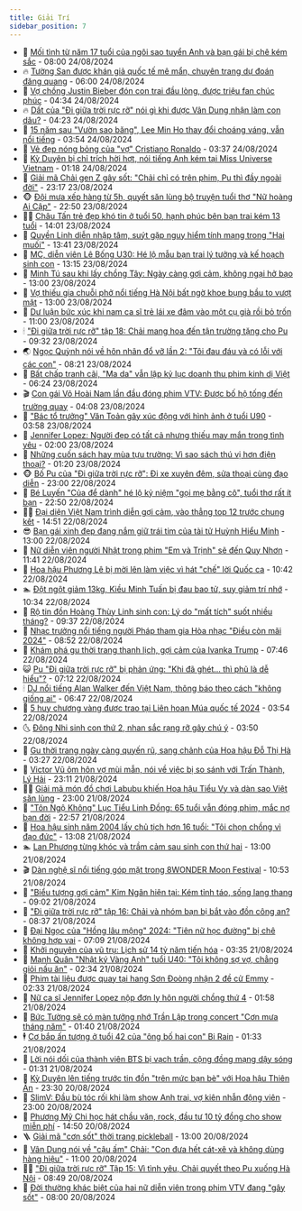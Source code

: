 ```yaml
---
title: Giải Trí
sidebar_position: 7
---
```


<!-- dantri-giai-tri:START -->
- 🤩 [Mối tình từ năm 17 tuổi của ngôi sao tuyển Anh và bạn gái bị chê kém sắc](https://dantri.com.vn/giai-tri/moi-tinh-tu-nam-17-tuoi-cua-ngoi-sao-tuyen-anh-va-ban-gai-bi-che-kem-sac-20240802102454024.htm) - 08:00 24/08/2024
- 🔥 [Tường San được khán giả quốc tế mê mẩn, chuyên trang dự đoán đăng quang](https://dantri.com.vn/giai-tri/tuong-san-duoc-khan-gia-quoc-te-me-man-chuyen-trang-du-doan-dang-quang-20240824104556009.htm) - 06:00 24/08/2024
- 🚀 [Vợ chồng Justin Bieber đón con trai đầu lòng, được triệu fan chúc phúc](https://dantri.com.vn/giai-tri/vo-chong-justin-bieber-don-con-trai-dau-long-duoc-trieu-fan-chuc-phuc-20240824112734168.htm) - 04:34 24/08/2024
- 🔥 [Dất của &quot;Đi giữa trời rực rỡ&quot; nói gì khi được Vân Dung nhận làm con dâu?](https://dantri.com.vn/giai-tri/dat-cua-di-giua-troi-ruc-ro-noi-gi-khi-duoc-van-dung-nhan-lam-con-dau-20240824015832316.htm) - 04:23 24/08/2024
- 🌈 [15 năm sau &quot;Vườn sao băng&quot;, Lee Min Ho thay đổi choáng váng, vẫn nổi tiếng](https://dantri.com.vn/giai-tri/15-nam-sau-vuon-sao-bang-lee-min-ho-thay-doi-choang-vang-van-noi-tieng-20240824101424140.htm) - 03:54 24/08/2024
- 📝 [Vẻ đẹp nóng bỏng của &quot;vợ&quot; Cristiano Ronaldo](https://dantri.com.vn/giai-tri/ve-dep-nong-bong-cua-vo-cristiano-ronaldo-20240823142157939.htm) - 03:37 24/08/2024
- 💪 [Kỳ Duyên bị chỉ trích hời hợt, nói tiếng Anh kém tại Miss Universe Vietnam](https://dantri.com.vn/giai-tri/ky-duyen-bi-chi-trich-hoi-hot-noi-tieng-anh-kem-tai-miss-universe-vietnam-20240823211738347.htm) - 01:18 24/08/2024
- 🤡 [Giải mã Chải gen Z gây sốt: &quot;Chải chỉ có trên phim, Pu thì đầy ngoài đời&quot;](https://dantri.com.vn/giai-tri/giai-ma-chai-gen-z-gay-sot-chai-chi-co-tren-phim-pu-thi-day-ngoai-doi-20240824020257012.htm) - 23:17 23/08/2024
- 🐵 [Đội mưa xếp hàng từ 5h, quyết săn lùng bộ truyện tuổi thơ &quot;Nữ hoàng Ai Cập&quot;](https://dantri.com.vn/giai-tri/doi-mua-xep-hang-tu-5h-quyet-san-lung-bo-truyen-tuoi-tho-nu-hoang-ai-cap-20240823173628711.htm) - 22:50 23/08/2024
- 🧑‍🏫 [Châu Tấn trẻ đẹp khó tin ở tuổi 50, hạnh phúc bên bạn trai kém 13 tuổi](https://dantri.com.vn/giai-tri/chau-tan-tre-dep-kho-tin-o-tuoi-50-hanh-phuc-ben-ban-trai-kem-13-tuoi-20240823163026365.htm) - 14:01 23/08/2024
- 💂 [Quyền Linh diễn nhập tâm, suýt gặp nguy hiểm tính mạng trong &quot;Hai muối&quot;](https://dantri.com.vn/giai-tri/quyen-linh-dien-nhap-tam-suyt-gap-nguy-hiem-tinh-mang-trong-hai-muoi-20240812132146451.htm) - 13:41 23/08/2024
- 🤠 [MC, diễn viên Lê Bống U30: Hé lộ mẫu bạn trai lý tưởng và kế hoạch sinh con](https://dantri.com.vn/giai-tri/mc-dien-vien-le-bong-u30-he-lo-mau-ban-trai-ly-tuong-va-ke-hoach-sinh-con-20240823192013984.htm) - 13:15 23/08/2024
- 🫶 [Minh Tú sau khi lấy chồng Tây: Ngày càng gợi cảm, không ngại hở bạo](https://dantri.com.vn/giai-tri/minh-tu-sau-khi-lay-chong-tay-ngay-cang-goi-cam-khong-ngai-ho-bao-20240820170451177.htm) - 13:00 23/08/2024
- 🦏 [Vợ thiếu gia chuỗi phở nổi tiếng Hà Nội bất ngờ khoe bụng bầu to vượt mặt](https://dantri.com.vn/giai-tri/vo-thieu-gia-chuoi-pho-noi-tieng-ha-noi-bat-ngo-khoe-bung-bau-to-vuot-mat-20240823132608924.htm) - 13:00 23/08/2024
- 🧰 [Dư luận bức xúc khi nam ca sĩ trẻ lái xe đâm vào một cụ già rồi bỏ trốn](https://dantri.com.vn/giai-tri/du-luan-buc-xuc-khi-nam-ca-si-tre-lai-xe-dam-vao-mot-cu-gia-roi-bo-tron-20240823101700055.htm) - 11:00 23/08/2024
- 🕯 [&quot;Đi giữa trời rực rỡ&quot; tập 18: Chải mang hoa đến tận trường tặng cho Pu](https://dantri.com.vn/giai-tri/di-giua-troi-ruc-ro-tap-18-chai-mang-hoa-den-tan-truong-tang-cho-pu-20240823161635033.htm) - 09:32 23/08/2024
- 🌏 [Ngọc Quỳnh nói về hôn nhân đổ vỡ lần 2: &quot;Tôi đau đáu và có lỗi với các con&quot;](https://dantri.com.vn/giai-tri/ngoc-quynh-noi-ve-hon-nhan-do-vo-lan-2-toi-dau-dau-va-co-loi-voi-cac-con-20240822170031732.htm) - 08:21 23/08/2024
- 🌈 [Bất chấp tranh cãi, &quot;Ma da&quot; vẫn lập kỷ lục doanh thu phim kinh dị Việt](https://dantri.com.vn/giai-tri/bat-chap-tranh-cai-ma-da-van-lap-ky-luc-doanh-thu-phim-kinh-di-viet-20240823113913435.htm) - 06:24 23/08/2024
- 🎬 [Con gái Võ Hoài Nam lần đầu đóng phim VTV: Được bố hộ tống đến trường quay](https://dantri.com.vn/giai-tri/con-gai-vo-hoai-nam-lan-dau-dong-phim-vtv-duoc-bo-ho-tong-den-truong-quay-20240823094501588.htm) - 04:08 23/08/2024
- 👀 [&quot;Bác tổ trưởng&quot; Văn Toản gây xúc động với hình ảnh ở tuổi U90](https://dantri.com.vn/giai-tri/bac-to-truong-van-toan-gay-xuc-dong-voi-hinh-anh-o-tuoi-u90-20240823100633797.htm) - 03:58 23/08/2024
- 🧰 [Jennifer Lopez: Người đẹp có tất cả nhưng thiếu may mắn trong tình yêu](https://dantri.com.vn/giai-tri/jennifer-lopez-nguoi-dep-co-tat-ca-nhung-thieu-may-man-trong-tinh-yeu-20240822123046350.htm) - 02:00 23/08/2024
- 🧰 [Những cuốn sách hay mùa tựu trường: Vì sao sách thú vị hơn điện thoại?](https://dantri.com.vn/giai-tri/nhung-cuon-sach-hay-mua-tuu-truong-vi-sao-sach-thu-vi-hon-dien-thoai-20240821172310378.htm) - 01:20 23/08/2024
- 🐵 [Bố Pu của &quot;Đi giữa trời rực rỡ&quot;: Đi xe xuyên đêm, sửa thoại cùng đạo diễn](https://dantri.com.vn/giai-tri/bo-pu-cua-di-giua-troi-ruc-ro-di-xe-xuyen-dem-sua-thoai-cung-dao-dien-20240822132754919.htm) - 23:00 22/08/2024
- 🐘 [Bé Luyến &quot;Của để dành&quot; hé lộ kỷ niệm &quot;gọi mẹ bằng cô&quot;, tuổi thơ rất ít bạn](https://dantri.com.vn/giai-tri/be-luyen-cua-de-danh-he-lo-ky-niem-goi-me-bang-co-tuoi-tho-rat-it-ban-20240822073327491.htm) - 22:50 22/08/2024
- 🧑‍💻 [Đại diện Việt Nam trình diễn gợi cảm, vào thẳng top 12 trước chung kết](https://dantri.com.vn/giai-tri/dai-dien-viet-nam-trinh-dien-goi-cam-vao-thang-top-12-truoc-chung-ket-20240822214338891.htm) - 14:51 22/08/2024
- 😎 [Bạn gái xinh đẹp đang nắm giữ trái tim của tài tử Huỳnh Hiểu Minh](https://dantri.com.vn/giai-tri/ban-gai-xinh-dep-dang-nam-giu-trai-tim-cua-tai-tu-huynh-hieu-minh-20240822093012095.htm) - 13:00 22/08/2024
- 🧰 [Nữ diễn viên người Nhật trong phim &quot;Em và Trịnh&quot; sẽ đến Quy Nhơn](https://dantri.com.vn/giai-tri/nu-dien-vien-nguoi-nhat-trong-phim-em-va-trinh-se-den-quy-nhon-20240822181142491.htm) - 11:41 22/08/2024
- 🧰 [Hoa hậu Phương Lê bị mời lên làm việc vì hát &quot;chế&quot; lời Quốc ca](https://dantri.com.vn/giai-tri/hoa-hau-phuong-le-bi-moi-len-lam-viec-vi-hat-che-loi-quoc-ca-20240822171813658.htm) - 10:42 22/08/2024
- 🏊 [Đột ngột giảm 13kg, Kiều Minh Tuấn bị đau bao tử, suy giảm trí nhớ](https://dantri.com.vn/giai-tri/dot-ngot-giam-13kg-kieu-minh-tuan-bi-dau-bao-tu-suy-giam-tri-nho-20240822164638807.htm) - 10:34 22/08/2024
- 🌋 [Rộ tin đồn Hoàng Thùy Linh sinh con: Lý do &quot;mất tích&quot; suốt nhiều tháng?](https://dantri.com.vn/giai-tri/ro-tin-don-hoang-thuy-linh-sinh-con-ly-do-mat-tich-suot-nhieu-thang-20240822151916664.htm) - 09:37 22/08/2024
- 🔭 [Nhạc trưởng nổi tiếng người Pháp tham gia Hòa nhạc &quot;Điều còn mãi 2024&quot;](https://dantri.com.vn/giai-tri/nhac-truong-noi-tieng-nguoi-phap-tham-gia-hoa-nhac-dieu-con-mai-2024-20240822154257824.htm) - 08:52 22/08/2024
- 📝 [Khám phá gu thời trang thanh lịch, gợi cảm của Ivanka Trump](https://dantri.com.vn/giai-tri/kham-pha-gu-thoi-trang-thanh-lich-goi-cam-cua-ivanka-trump-20240822094500826.htm) - 07:46 22/08/2024
- 😺 [Pu &quot;Đi giữa trời rực rỡ&quot; bị phản ứng: &quot;Khi đã ghét... thì phũ là dễ hiểu&quot;?](https://dantri.com.vn/giai-tri/pu-di-giua-troi-ruc-ro-bi-phan-ung-khi-da-ghet-thi-phu-la-de-hieu-20240822110706304.htm) - 07:12 22/08/2024
- 🕯 [DJ nổi tiếng Alan Walker đến Việt Nam, thông báo theo cách &quot;không giống ai&quot;](https://dantri.com.vn/giai-tri/dj-noi-tieng-alan-walker-den-viet-nam-thong-bao-theo-cach-khong-giong-ai-20240822131547418.htm) - 06:47 22/08/2024
- 🦄 [5 huy chương vàng được trao tại Liên hoan Múa quốc tế 2024](https://dantri.com.vn/giai-tri/5-huy-chuong-vang-duoc-trao-tai-lien-hoan-mua-quoc-te-2024-20240822100222039.htm) - 03:54 22/08/2024
- 🌜 [Đông Nhi sinh con thứ 2, nhan sắc rạng rỡ gây chú ý](https://dantri.com.vn/giai-tri/dong-nhi-sinh-con-thu-2-nhan-sac-rang-ro-gay-chu-y-20240822095347805.htm) - 03:50 22/08/2024
- 👹 [Gu thời trang ngày càng quyến rũ, sang chảnh của Hoa hậu Đỗ Thị Hà](https://dantri.com.vn/giai-tri/gu-thoi-trang-ngay-cang-quyen-ru-sang-chanh-cua-hoa-hau-do-thi-ha-20240813151410020.htm) - 03:27 22/08/2024
- 🚀 [Victor Vũ ôm hôn vợ mùi mẫn, nói về việc bị so sánh với Trấn Thành, Lý Hải](https://dantri.com.vn/giai-tri/victor-vu-om-hon-vo-mui-man-noi-ve-viec-bi-so-sanh-voi-tran-thanh-ly-hai-20240821231752365.htm) - 23:11 21/08/2024
- 🧑‍💻 [Giải mã món đồ chơi Labubu khiến Hoa hậu Tiểu Vy và dàn sao Việt săn lùng](https://dantri.com.vn/giai-tri/giai-ma-mon-do-choi-labubu-khien-hoa-hau-tieu-vy-va-dan-sao-viet-san-lung-20240818131548975.htm) - 23:00 21/08/2024
- 🦩 [&quot;Tôn Ngộ Không&quot; Lục Tiểu Linh Đồng: 65 tuổi vẫn đóng phim, mắc nợ bạn đời](https://dantri.com.vn/giai-tri/ton-ngo-khong-luc-tieu-linh-dong-65-tuoi-van-dong-phim-mac-no-ban-doi-20240821122612803.htm) - 22:57 21/08/2024
- 💫 [Hoa hậu sinh năm 2004 lấy chủ tịch hơn 16 tuổi: &quot;Tôi chọn chồng vì đạo đức&quot;](https://dantri.com.vn/giai-tri/hoa-hau-sinh-nam-2004-lay-chu-tich-hon-16-tuoi-toi-chon-chong-vi-dao-duc-20240821143729436.htm) - 13:08 21/08/2024
- 🏊 [Lan Phương từng khóc và trầm cảm sau sinh con thứ hai](https://dantri.com.vn/giai-tri/lan-phuong-tung-khoc-va-tram-cam-sau-sinh-con-thu-hai-20240819094542105.htm) - 13:00 21/08/2024
- 🎬 [Dàn nghệ sĩ nổi tiếng góp mặt trong 8WONDER Moon Festival](https://dantri.com.vn/giai-tri/dan-nghe-si-noi-tieng-gop-mat-trong-8wonder-moon-festival-20240821173340125.htm) - 10:53 21/08/2024
- 💃 [&quot;Biểu tượng gợi cảm&quot; Kim Ngân hiện tại: Kém tỉnh táo, sống lang thang](https://dantri.com.vn/giai-tri/bieu-tuong-goi-cam-kim-ngan-hien-tai-kem-tinh-tao-song-lang-thang-20240821102815327.htm) - 09:02 21/08/2024
- 🌊 [&quot;Đi giữa trời rực rỡ&quot; tập 16: Chải và nhóm bạn bị bắt vào đồn công an?](https://dantri.com.vn/giai-tri/di-giua-troi-ruc-ro-tap-16-chai-va-nhom-ban-bi-bat-vao-don-cong-an-20240821151427251.htm) - 08:37 21/08/2024
- 🧰 [Đại Ngọc của &quot;Hồng lâu mộng&quot; 2024: &quot;Tiên nữ học đường&quot; bị chê không hợp vai](https://dantri.com.vn/giai-tri/dai-ngoc-cua-hong-lau-mong-2024-tien-nu-hoc-duong-bi-che-khong-hop-vai-20240821110623103.htm) - 07:09 21/08/2024
- 🦣 [Khởi nguyên của vũ trụ: Lịch sử 14 tỷ năm tiến hóa](https://dantri.com.vn/giai-tri/khoi-nguyen-cua-vu-tru-lich-su-14-ty-nam-tien-hoa-20240820000841689.htm) - 03:35 21/08/2024
- 🥷 [Mạnh Quân &quot;Nhật ký Vàng Anh&quot; tuổi U40: &quot;Tôi không sợ vợ, chẳng giỏi nấu ăn&quot;](https://dantri.com.vn/giai-tri/manh-quan-nhat-ky-vang-anh-tuoi-u40-toi-khong-so-vo-chang-gioi-nau-an-20240820181701642.htm) - 02:34 21/08/2024
- 🦏 [Phim tài liệu được quay tại hang Sơn Đoòng nhận 2 đề cử Emmy](https://dantri.com.vn/giai-tri/phim-tai-lieu-duoc-quay-tai-hang-son-doong-nhan-2-de-cu-emmy-20240821092109364.htm) - 02:33 21/08/2024
- 🫶 [Nữ ca sĩ Jennifer Lopez nộp đơn ly hôn người chồng thứ 4](https://dantri.com.vn/giai-tri/nu-ca-si-jennifer-lopez-nop-don-ly-hon-nguoi-chong-thu-4-20240821084522011.htm) - 01:58 21/08/2024
- 💼 [Bức Tường sẽ có màn tưởng nhớ Trần Lập trong concert &quot;Cơn mưa tháng năm&quot;](https://dantri.com.vn/giai-tri/buc-tuong-se-co-man-tuong-nho-tran-lap-trong-concert-con-mua-thang-nam-20240820233806437.htm) - 01:40 21/08/2024
- 🕴 [Cơ bắp ấn tượng ở tuổi 42 của &quot;ông bố hai con&quot; Bi Rain](https://dantri.com.vn/giai-tri/co-bap-an-tuong-o-tuoi-42-cua-ong-bo-hai-con-bi-rain-20240820112923790.htm) - 01:33 21/08/2024
- 🐲 [Lời nói dối của thành viên BTS bị vạch trần, cộng đồng mạng dậy sóng](https://dantri.com.vn/giai-tri/loi-noi-doi-cua-thanh-vien-bts-bi-vach-tran-cong-dong-mang-day-song-20240820102532136.htm) - 01:31 21/08/2024
- 🐘 [Kỳ Duyên lên tiếng trước tin đồn &quot;trên mức bạn bè&quot; với Hoa hậu Thiên Ân](https://dantri.com.vn/giai-tri/ky-duyen-len-tieng-truoc-tin-don-tren-muc-ban-be-voi-hoa-hau-thien-an-20240821012554468.htm) - 23:30 20/08/2024
- 🤭 [SlimV: Đầu bù tóc rối khi làm show Anh trai, vợ kiên nhẫn động viên](https://dantri.com.vn/giai-tri/slimv-dau-bu-toc-roi-khi-lam-show-anh-trai-vo-kien-nhan-dong-vien-20240818185727665.htm) - 23:00 20/08/2024
- 💯 [Phương Mỹ Chi học hát chầu văn, rock, đầu tư 10 tỷ đồng cho show miễn phí](https://dantri.com.vn/giai-tri/phuong-my-chi-hoc-hat-chau-van-rock-dau-tu-10-ty-dong-cho-show-mien-phi-20240820215014861.htm) - 14:50 20/08/2024
- 🪜 [Giải mã &quot;cơn sốt&quot; thời trang pickleball](https://dantri.com.vn/giai-tri/giai-ma-con-sot-thoi-trang-pickleball-20240820152130472.htm) - 13:00 20/08/2024
- 👹 [Vân Dung nói về &quot;cậu ấm&quot; Chải: &quot;Con đưa hết cát-xê và không dùng hàng hiệu&quot;](https://dantri.com.vn/giai-tri/van-dung-noi-ve-cau-am-chai-con-dua-het-cat-xe-va-khong-dung-hang-hieu-20240820123646346.htm) - 11:00 20/08/2024
- 🧑‍🏫 [&quot;Đi giữa trời rực rỡ&quot; Tập 15: Vì tình yêu, Chải quyết theo Pu xuống Hà Nội](https://dantri.com.vn/giai-tri/di-giua-troi-ruc-ro-tap-15-vi-tinh-yeu-chai-quyet-theo-pu-xuong-ha-noi-20240820133641344.htm) - 08:49 20/08/2024
- 🐘 [Đời thường khác biệt của hai nữ diễn viên trong phim VTV đang &quot;gây sốt&quot;](https://dantri.com.vn/giai-tri/doi-thuong-khac-biet-cua-hai-nu-dien-vien-trong-phim-vtv-dang-gay-sot-20240816201857313.htm) - 08:00 20/08/2024<!-- dantri-giai-tri:END -->
